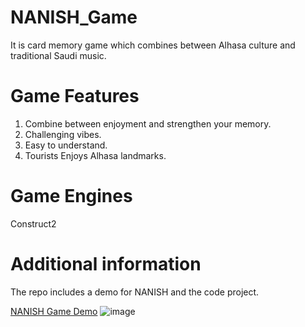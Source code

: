 # NANISH_Game

It is card memory game which combines between Alhasa culture and traditional Saudi music.

# Game Features
1. Combine between enjoyment and strengthen your memory.
2. Challenging vibes.
3. Easy to understand.
4. Tourists Enjoys Alhasa landmarks.

# Game Engines
Construct2

# Additional information
The repo includes a demo for NANISH and the code project.


[NANISH Game Demo](https://youtu.be/ejiOXh86iBw "NANISH Game Demo")
![image](https://github.com/salma2030/NANISH_Game/assets/38213103/2ef2842c-4915-48e8-9936-b45233b01ff7)

